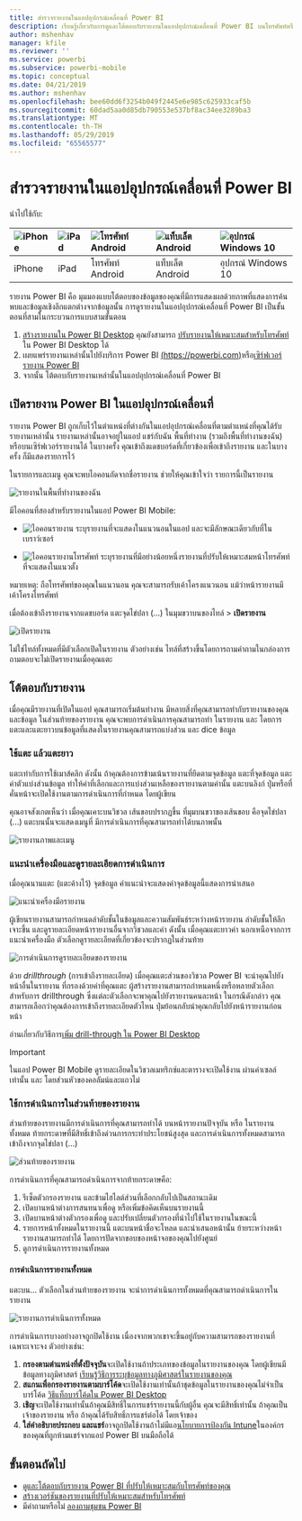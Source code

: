 ```yaml
---
title: สำรวจรายงานในแอปอุปกรณ์เคลื่อนที่ Power BI
description: เรียนรู้เกี่ยวกับการดูและโต้ตอบกับรายงานในแอปอุปกรณ์เคลื่อนที่ Power BI บนโทรศัพท์หรือแท็บเล็ตของคุณ คุณสร้างรายงานในบริการ Power BI หรือ Power BI Desktop จาก นั้น ก็สามารถโต้ตอบกับรายงานเหล่านั้นได้ในแอปอุปกรณ์เคลื่อนที่
author: mshenhav
manager: kfile
ms.reviewer: ''
ms.service: powerbi
ms.subservice: powerbi-mobile
ms.topic: conceptual
ms.date: 04/21/2019
ms.author: mshenhav
ms.openlocfilehash: bee60dd6f3254b049f2445e6e985c625933caf5b
ms.sourcegitcommit: 60dad5aa0d85db790553e537bf8ac34ee3289ba3
ms.translationtype: MT
ms.contentlocale: th-TH
ms.lasthandoff: 05/29/2019
ms.locfileid: "65565577"
---
```

# <a name="explore-reports-in-the-power-bi-mobile-apps"></a>สำรวจรายงานในแอปอุปกรณ์เคลื่อนที่ Power BI
นำไปใช้กับ:

| ![iPhone](././media/mobile-reports-in-the-mobile-apps/ios-logo-40-px.png) | ![iPad](././media/mobile-reports-in-the-mobile-apps/ios-logo-40-px.png) | ![โทรศัพท์ Android](././media/mobile-reports-in-the-mobile-apps/android-logo-40-px.png) | ![แท็บเล็ต Android](././media/mobile-reports-in-the-mobile-apps/android-logo-40-px.png) | ![อุปกรณ์ Windows 10](./media/mobile-reports-in-the-mobile-apps/win-10-logo-40-px.png) |
|:--- |:--- |:--- |:--- |:--- |
| iPhone |iPad |โทรศัพท์ Android |แท็บเล็ต Android |อุปกรณ์ Windows 10 |

รายงาน Power BI คือ มุมมองแบบโต้ตอบของข้อมูลของคุณที่มีการแสดงผลด้วยภาพที่แสดงการค้นพบและข้อมูลเชิงลึกแตกต่างจากข้อมูลนั้น การดูรายงานในแอปอุปกรณ์เคลื่อนที่ Power BI เป็นขั้นตอนที่สามในกระบวนการแบบสามขั้นตอน

1. [สร้างรายงานใน Power BI Desktop](../../desktop-report-view.md) คุณยังสามารถ [ปรับรายงานให้เหมาะสมสำหรับโทรศัพท์](mobile-apps-view-phone-report.md) ใน Power BI Desktop ได้ 
2. เผยแพร่รายงานเหล่านั้นไปยังบริการ Power BI [(https://powerbi.com)](https://powerbi.com)หรือ[เซิร์ฟเวอร์รายงาน Power BI](../../report-server/get-started.md)  
3. จากนั้น โต้ตอบกับรายงานเหล่านั้นในแอปอุปกรณ์เคลื่อนที่ Power BI

## <a name="open-a-power-bi-report-in-the-mobile-app"></a>เปิดรายงาน Power BI ในแอปอุปกรณ์เคลื่อนที่
รายงาน Power BI ถูกเก็บไว้ในตำแหน่งที่ต่างกันในแอปอุปกรณ์เคลื่อนที่ตามตำแหน่งที่คุณได้รับรายงานเหล่านั้น รายงานเหล่านั้นอาจอยู่ในแอป แชร์กับฉัน พื้นที่ทำงาน (รวมถึงพื้นที่ทำงานขงฉัน) หรือบนเซิร์ฟเวอร์รายงานได้ ในบางครั้ง คุณเข้าถึงแดชบอร์ดที่เกี่ยวข้องเพื่อเข้าถึงรายงาน และในบางครั้ง ก็มีแสดงรายการไว้

ในรายการและเมนู คุณจะพบไอคอนถัดจากชื่อรายงาน ช่วยให้คุณเข้าใจว่า รายการนี้เป็นรายงาน 

![รายงานในพื้นที่ทำงานของฉัน](./media/mobile-reports-in-the-mobile-apps/reports-my-workspace.png) 

มีไอคอนที่สองสำหรับรายงานในแอป Power BI Mobile:

* ![ไอคอนรายงาน](./media/mobile-reports-in-the-mobile-apps/report-default-icon.png) ระบุรายงานที่จะแสดงในแนวนอนในแอป และจะมีลักษณะเดียวกับที่ในเบราว์เซอร์

* ![ไอคอนรายงานโทรศัพท์](./media/mobile-reports-in-the-mobile-apps/report-phone-icon.png) ระบุรายงานที่มีอย่างน้อยหนึ่งรายงานที่ปรับให้เหมาะสมหน้าโทรศัพท์ ที่จะแสดงในแนวตั้ง 

หมายเหตุ: ถือโทรศัพท์ของคุณในแนวนอน คุณจะสามารถรับเค้าโครงแนวนอน แม้ว่าหน้ารายงานมีเค้าโครงโทรศัพท์ 

เมื่อต้องเข้าถึงรายงานจากแดชบอร์ด แตะจุดไข่ปลา (...) ในมุมขวาบนของไทล์ > **เปิดรายงาน**
  
  ![เปิดรายงาน](./media/mobile-reports-in-the-mobile-apps/power-bi-android-open-report-tile.png)
  
  ไม่ใช่ไทล์ทั้งหมดที่มีตัวเลือกเปิดในรายงาน ตัวอย่างเช่น ไทล์ที่สร้างขึ้นโดยการถามคำถามในกล่องการถามตอบจะไม่เปิดรายงานเมื่อคุณแตะ 
  
## <a name="interacting-with-reports"></a>โต้ตอบกับรายงาน
เมื่อคุณมีรายงานที่เปิดในแอป คุณสามารถเริ่มต้นทำงาน มีหลายสิ่งที่คุณสามารถทำกับรายงานของคุณและข้อมูล ในส่วนท้ายของรายงาน คุณจะพบการดำเนินการคุณสามารถทำ ในรายงาน และ โดยการแตะและแตะยาวบนข้อมูลที่แสดงในรายงานคุณสามารถแบ่งส่วน และ dice ข้อมูล

### <a name="using-tap-and-long-tap"></a>ใช้แตะ แล้วแตะยาว
แตะเท่ากับการใช้เมาส์คลิก ดังนั้น ถ้าคุณต้องการข้ามเน้นรายงานที่ยึดตามจุดข้อมูล แตะที่จุดข้อมูล
แตะค่าตัวแบ่งส่วนข้อมูล ทำให้ค่าที่เลือกและการแบ่งส่วนเหลือของรายงานตามค่านั้น แตะบนลิงก์ ปุ่มหรือที่คั่นหน้าจะเปิดใช้งานตามการดำเนินการที่กำหนด โดยผู้เขียน

คุณอาจสังเกตเห็นว่า เมื่อคุณเคาะบนวิชวล เส้นขอบปรากฏขึ้น ที่มุมบนขวาของเส้นขอบ คือจุดไข่ปลา (...) แตะบนนั้นจะแสดงเมนูที่ มีการดำเนินการที่คุณสามารถทำได้บนภาพนั้น

![รายงานภาพและเมนู](./media/mobile-reports-in-the-mobile-apps/report-visual-menu.png)

### <a name="tooltip-and-drill-actions"></a>แนะนำเครื่องมือและดูรายละเอียดการดำเนินการ

เมื่อคุณนานแตะ (แตะค้างไว้) จุดข้อมูล คำแนะนำจะแสดงค่าจุดข้อมูลนี้แสดงการนำเสนอ 

![แนะนำเครื่องมือรายงาน](./media/mobile-reports-in-the-mobile-apps/report-tooltip.png)

ผู้เขียนรายงานสามารถกำหนดลำดับชั้นในข้อมูลและความสัมพันธ์ระหว่างหน้ารายงาน ลำดับชั้นให้ลึก เจาะขึ้น และดูรายละเอียดหน้ารายงานอื่นจากวิชวลและค่า ดังนั้น เมื่อคุณแตะยาวค่า นอกเหนือจากการแนะนำเครื่องมือ ตัวเลือกดูรายละเอียดที่เกี่ยวข้องจะปรากฏในส่วนท้าย 

![การดำเนินการดูรายละเอียดของรายงาน](./media/mobile-reports-in-the-mobile-apps/report-drill-actions.png)

ด้วย *drillthrough* (การเข้าถึงรายละเอียด) เมื่อคุณแตะส่วนของวิชวล Power BI จะนำคุณไปยังหน้าอื่นในรายงาน ที่กรองด้วยค่าที่คุณแตะ  ผู้สร้างรายงานสามารถกำหนดหนึ่งหรือหลายตัวเลือกสำหรับการ drillthrough ซึ่งแต่ละตัวเลือกจะพาคุณไปยังรายงานคนละหน้า ในกรณีดังกล่าว คุณสามารถเลือกว่าคุณต้องการเข้าถึงรายละเอียดตัวไหน ปุ่มย้อนกลับนำคุณกลับไปยังหน้ารายงานก่อนหน้า

อ่านเกี่ยวกับวิธีการ[เพิ่ม drill-through ใน Power BI Desktop](../../desktop-drillthrough.md)
   
   > [!IMPORTANT]
   > ในแอป Power BI Mobile ดูรายละเอียดในวิชวลเมทริกซ์และตารางจะเปิดใช้งาน ผ่านค่าเซลล์เท่านั้น และ โดยส่วนหัวของคอลัมน์และแถวไม่
   
   
   
### <a name="using-the-actions-in-the-report-footer"></a>ใช้การดำเนินการในส่วนท้ายของรายงาน
ส่วนท้ายของรายงานมีการดำเนินการที่คุณสามารถทำได้ บนหน้ารายงานปัจจุบัน หรือ ในรายงานทั้งหมด ท้ายกระดาษที่มีสิทธิ์เข้าถึงด่วนการกระทำประโยชน์สูงสุด และการดำเนินการทั้งหมดสามารถเข้าถึงจากจุดไข่ปลา (...)

![ส่วนท้ายของรายงาน](./media/mobile-reports-in-the-mobile-apps/report-footer.png)

การดำเนินการที่คุณสามารถดำเนินการจากท้ายกระดาษคือ:
1) รีเซ็ตตัวกรองรายงาน และข้ามไฮไลต์ส่วนที่เลือกกลับไปเป็นสถานะเดิม
2) เปิดบานหน้าต่างการสนทนาเพื่อดู หรือเพิ่มข้อคิดเห็นบนรายงานนี้
3) เปิดบานหน้าต่างตัวกรองเพื่อดู และปรับเปลี่ยนตัวกรองที่นำไปใช้ในรายงานในขณะนี้
4) รายการหน้าทั้งหมดในรายงานนี้ แตะบนหน้าชื่อจะโหลด และนำเสนอหน้านั้น
ย้ายระหว่างหน้ารายงานสามารถทำได้ โดยการปัดจากขอบของหน้าจอของคุณไปยังศูนย์
5) ดูการดำเนินการรายงานทั้งหมด

#### <a name="all-report-actions"></a>การดำเนินการรายงานทั้งหมด
แตะบน... ตัวเลือกในส่วนท้ายของรายงาน จะนำการดำเนินการทั้งหมดที่คุณสามารถดำเนินการในรายงาน 

![รายงานการดำเนินการทั้งหมด](./media/mobile-reports-in-the-mobile-apps/report-all-actions.png)

การดำเนินการบางอย่างอาจถูกปิดใช้งาน เนื่องจากพวกเขาจะขึ้นอยู่กับความสามารถของรายงานที่เฉพาะเจาะจง
ตัวอย่างเช่น:
1) **กรองตามตำแหน่งที่ตั้งปัจจุบัน**จะเปิดใช้งานถ้าประเภทของข้อมูลในรายงานของคุณ โดยผู้เขียนมีข้อมูลทางภูมิศาสตร์ [เรียนรู้วิธีการระบุข้อมูลทางภูมิศาสตร์ในรายงานของคุณ](https://docs.microsoft.com/power-bi/desktop-mobile-geofiltering)
2) **สแกนเพื่อกรองรายงานตามบาร์โค้ด**จะเปิดใช้งานเท่านั้นถ้าชุดข้อมูลในรายงานของคุณไม่จำเป็นบาร์โค้ด [วิธีแท็กบาร์โค้ดใน Power BI Desktop](https://docs.microsoft.com/power-bi/desktop-mobile-barcodes) 
3) **เชิญ**จะเปิดใช้งานเท่านั้นถ้าคุณมีสิทธิ์ในการแชร์รายงานนี้กับผู้อื่น คุณจะมีสิทธิ์เท่านั้น ถ้าคุณเป็นเจ้าของรายงาน หรือ ถ้าคุณได้รับสิทธิ์การแชร์ต่อได้ โดยเจ้าของ
4) **ใส่คำอธิบายประกอบ และแชร์**อาจถูกปิดใช้งานถ้าไม่มีแอ[นโยบายการป้องกัน Intune](https://docs.microsoft.com/intune/app-protection-policies)ในองค์กรของคุณที่ถูกห้ามแชร์จากแอป Power BI บนมือถือได้ 

## <a name="next-steps"></a>ขั้นตอนถัดไป
* [ดูและโต้ตอบกับรายงาน Power BI ที่ปรับให้เหมาะสมกับโทรศัพท์ของคุณ](mobile-apps-view-phone-report.md)
* [สร้างเวอร์ชันของรายงานที่ปรับให้เหมาะสมสำหรับโทรศัพท์](../../desktop-create-phone-report.md)
* มีคำถามหรือไม่ [ลองถามชุมชน Power BI](http://community.powerbi.com/)

